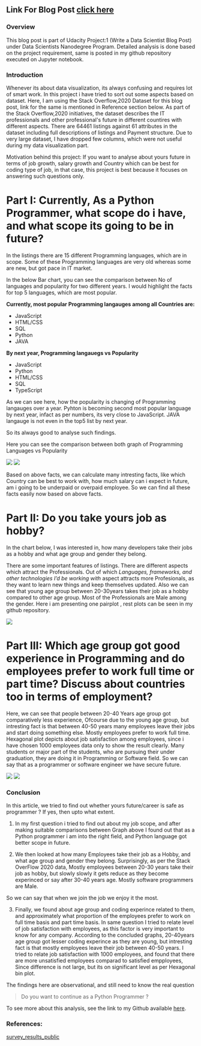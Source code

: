 ## Link For Blog Post [click here](https://rachitagrawal-26429.medium.com/as-a-python-programmer-how-safe-are-you-in-terms-of-job-and-where-you-got-the-highest-scope-b90c63cea81a) 
### Overview
This blog post is part of Udacity Project:1 (Write a Data Scientist Blog Post) under Data Scientists Nanodegree Program. Detailed analysis is done based on the project requirement, same is posted in my github repository executed on Jupyter notebook.

### Introduction
Whenever its about data visualization, its always confusing and requires lot of smart work. In this project i have tried to sort out some aspects based on dataset.
Here, I am using the Stack Overflow,2020 Dataset for this blog post, link for the same is mentioned in Reference section below. As part of the Stack Overflow,2020 initiatives, the dataset describes the IT professionals and other professional's future in different countires with different aspects. There are 64461 listings against 61 attributes in the dataset including full descriptions of listings and Payment structure. Due to very large dataset, I have dropped few columns, which were not useful during my data visualization part. 

Motivation behind this project:
If you want to analyse about yours future in terms of job growth, salary growth and Country which can be best for coding type of job, in that case, this project is best because it focuses on answering such questions only.

# Part I: Currently, As a Python Programmer, what scope do i have, and what scope its going to be in future?
 
In the listings there are 15 different Programming languages, which are in scope. Some of these Programming languages are very old whereas some are new, but got pace in IT market.

In the below Bar chart, you can see the comparison between No of languages and popularity for two different years. I would highlight the facts for top 5 languages, which are most popular.

**Currently, most popular Programming langauges among all Countries are:**
* JavaScript
* HTML/CSS
* SQL
* Python
* JAVA

**By next year, Programming langauegs vs Popularity**
* JavaScript
* Python
* HTML/CSS
* SQL
* TypeScript

As we can see here, how the popularity is changing of Programming langauges over a year. 
Pyhton is becoming second most popular language by next year, infact as per numbers, its very close to JavaScript. JAVA langauge is not even in the top5 list by next year.

So its always good to analyse such findings. 
 

Here you can see the comparison between both graph of Programming Languages vs Popularity

![](a1.PNG)
![](a1_1.PNG)

Based on above facts, we can calculate many intresting facts, like which Country can be best to work with, how much salary can i expect in future, am i going to be underpaid or overpaid employee. So we can find all these facts easily now based on above facts.

# Part II: Do you take yours job as hobby?
In the chart below, I was interested in, how many developers take their jobs as a hobby and what age group and gender they belong.  

There are some important features of listings. There are different aspects which attract the Professionals. Out of which *Languages, frameworks, and other technologies I’d be working with* aspect attracts more Profesionals, as they want to learn new things and keep themselves updated. 
Also we can see that young age group between 20-30years takes their job as a hobby compared to other age group.
Most of the Professionals are Male among the gender.
Here i am presenting one pairplot , rest plots can be seen in my github repository.

 

![](a2.PNG)

# Part III: Which age group got good experience in Programming and do employees prefer to work full time or part time? Discuss about countries too in terms of employment?

Here, we can see that people between 20-40 Years age group got comparatively less experience, Ofcourse due to the young age group, but intresting fact is that between 40-50 years many employees leave their jobs and start doing something else. Mostly employees prefer to work full time. 
Hexagonal plot depicts about job satisfaction among employees, since i have chosen 1000 employees data only to show the result clearly.
Many students or major part of the students, who are pursuing their under graduation, they are doing it in Programming or Software field. So we can say that as a programmer or software engineer we have secure future.

![](3_1.PNG)
![](3_2.PNG)


### Conclusion
In this article, we tried to find out whether yours future/career is safe as programmer ? If yes, then upto what extent.

1. In my first question i tried to find out about my job scope, and after making suitable comparisons between Graph above I found out that as a Python programmer i am into the right field, and Python language got better scope in future.

2. We then looked at how many Employees take their job as a Hobby, and what age group and gender they belong.
Surprisingly, as per the Stack OverFlow 2020 data, Mostly employees between 20-30 years take their job as hobby, but slowly slowly it gets reduce as they become experinced or say after 30-40 years age. Mostly software programmers are Male. 

So we can say that when we join the job we enjoy it the most.

3. Finally, we found about age group and coding experince related to them, and approximately what proportion of the employees prefer to work on full time basis and part time basis. In same question I tried to relate level of job satisfaction with employees, as this factor is very important to know for any company.
According to the concluded graphs, 20-40years age group got lesser coding experince as they are young, but intresting fact is that mostly employees leave their job between 40-50 years. I tried to relate job satisfaction with 1000 employees, and found that there are more unsatisfied employees comparad to satisfied empployees, Since difference is not large, but its on significant level as per Hexagonal bin plot. 


The findings here are observational, and still need to know the real question

> Do you want to continue as a Python Programmer ?

To see more about this analysis, see the link to my Github available [here](https://github.com/rachit1010/Udacity_Projects/blob/main/Udacity_Project_1.ipynb).

### References: 
[survey_results_public](https://drive.google.com/file/d/1dfGerWeWkcyQ9GX9x20rdSGj7WtEpzBB/view)
